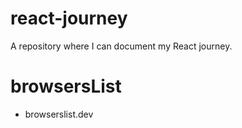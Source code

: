 # react-journey

A repository where I can document my React journey.

# browsersList

- browserslist.dev
